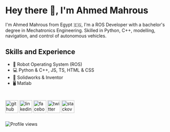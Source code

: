 

# Hey there 👋, I'm Ahmed Mahrous

I'm Ahmed Mahrous from Egypt 🇪🇬, I'm a ROS Developer with a bachelor's degree in Mechatronics Engineering. Skilled in Python, C++, modelling, navigation, and control of autonomous vehicles.

## Skills and Experience
- 🤖 Robot Operating System (ROS)
- 💻 Python & C++, JS, TS, HTML & CSS
- 🔳 Solidworks & Inventor 
- 🖥️ Matlab

#
[<img src='https://cdn.jsdelivr.net/npm/simple-icons@3.0.1/icons/github.svg' alt='github' height='40'>](https://github.com/AMahrous)  [<img src='https://cdn.jsdelivr.net/npm/simple-icons@3.0.1/icons/linkedin.svg' alt='linkedin' height='40'>](https://www.linkedin.com/in/ahmed-mahrous-396079129/)  [<img src='https://cdn.jsdelivr.net/npm/simple-icons@3.0.1/icons/facebook.svg' alt='facebook' height='40'>](https://www.facebook.com/ahmed.mahrous.58152)  [<img src='https://cdn.jsdelivr.net/npm/simple-icons@3.0.1/icons/twitter.svg' alt='twitter' height='40'>](https://twitter.com/amahrous10)  [<img src='https://cdn.jsdelivr.net/npm/simple-icons@3.0.1/icons/stackoverflow.svg' alt='stackoverflow' height='40'>](https://stackoverflow.com/users/16568605/ahmed-mahrous)  

###
![Profile views](https://gpvc.arturio.dev/AMahrous)
